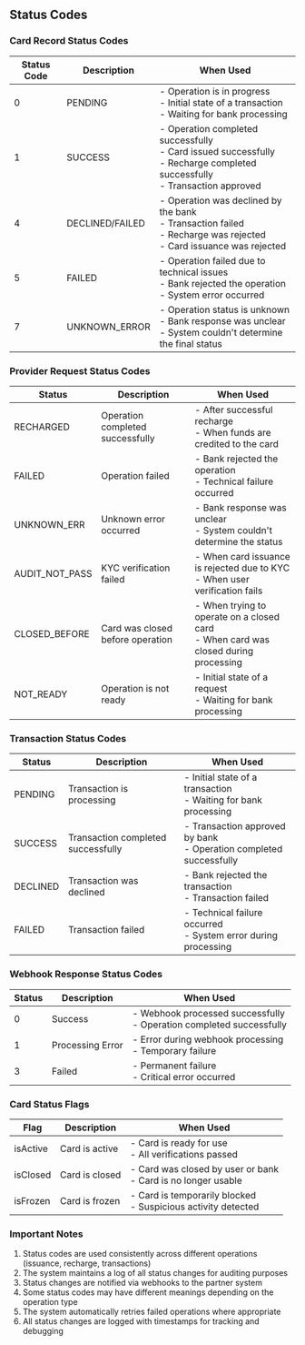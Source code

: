 ## Status Codes

### Card Record Status Codes

| Status Code | Description | When Used |
|------------|-------------|-----------|
| 0 | PENDING | - Operation is in progress<br>- Initial state of a transaction<br>- Waiting for bank processing |
| 1 | SUCCESS | - Operation completed successfully<br>- Card issued successfully<br>- Recharge completed successfully<br>- Transaction approved |
| 4 | DECLINED/FAILED | - Operation was declined by the bank<br>- Transaction failed<br>- Recharge was rejected<br>- Card issuance was rejected |
| 5 | FAILED | - Operation failed due to technical issues<br>- Bank rejected the operation<br>- System error occurred |
| 7 | UNKNOWN_ERROR | - Operation status is unknown<br>- Bank response was unclear<br>- System couldn't determine the final status |

### Provider Request Status Codes

| Status | Description | When Used |
|--------|-------------|-----------|
| RECHARGED | Operation completed successfully | - After successful recharge<br>- When funds are credited to the card |
| FAILED | Operation failed | - Bank rejected the operation<br>- Technical failure occurred |
| UNKNOWN_ERR | Unknown error occurred | - Bank response was unclear<br>- System couldn't determine the status |
| AUDIT_NOT_PASS | KYC verification failed | - When card issuance is rejected due to KYC<br>- When user verification fails |
| CLOSED_BEFORE | Card was closed before operation | - When trying to operate on a closed card<br>- When card was closed during processing |
| NOT_READY | Operation is not ready | - Initial state of a request<br>- Waiting for bank processing |

### Transaction Status Codes

| Status | Description | When Used |
|--------|-------------|-----------|
| PENDING | Transaction is processing | - Initial state of a transaction<br>- Waiting for bank processing |
| SUCCESS | Transaction completed successfully | - Transaction approved by bank<br>- Operation completed successfully |
| DECLINED | Transaction was declined | - Bank rejected the transaction<br>- Transaction failed |
| FAILED | Transaction failed | - Technical failure occurred<br>- System error during processing |

### Webhook Response Status Codes

| Status | Description | When Used |
|--------|-------------|-----------|
| 0 | Success | - Webhook processed successfully<br>- Operation completed successfully |
| 1 | Processing Error | - Error during webhook processing<br>- Temporary failure |
| 3 | Failed | - Permanent failure<br>- Critical error occurred |

### Card Status Flags

| Flag | Description | When Used |
|------|-------------|-----------|
| isActive | Card is active | - Card is ready for use<br>- All verifications passed |
| isClosed | Card is closed | - Card was closed by user or bank<br>- Card is no longer usable |
| isFrozen | Card is frozen | - Card is temporarily blocked<br>- Suspicious activity detected |

### Important Notes

1. Status codes are used consistently across different operations (issuance, recharge, transactions)
2. The system maintains a log of all status changes for auditing purposes
3. Status changes are notified via webhooks to the partner system
4. Some status codes may have different meanings depending on the operation type
5. The system automatically retries failed operations where appropriate
6. All status changes are logged with timestamps for tracking and debugging
